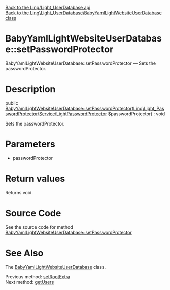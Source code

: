 [Back to the Ling/Light_UserDatabase api](https://github.com/lingtalfi/Light_UserDatabase/blob/master/doc/api/Ling/Light_UserDatabase.md)<br>
[Back to the Ling\Light_UserDatabase\BabyYamlLightWebsiteUserDatabase class](https://github.com/lingtalfi/Light_UserDatabase/blob/master/doc/api/Ling/Light_UserDatabase/BabyYamlLightWebsiteUserDatabase.md)


BabyYamlLightWebsiteUserDatabase::setPasswordProtector
================



BabyYamlLightWebsiteUserDatabase::setPasswordProtector — Sets the passwordProtector.




Description
================


public [BabyYamlLightWebsiteUserDatabase::setPasswordProtector](https://github.com/lingtalfi/Light_UserDatabase/blob/master/doc/api/Ling/Light_UserDatabase/BabyYamlLightWebsiteUserDatabase/setPasswordProtector.md)([Ling\Light_PasswordProtector\Service\LightPasswordProtector](https://github.com/lingtalfi/Light_PasswordProtector/blob/master/doc/api/Ling/Light_PasswordProtector/Service/LightPasswordProtector.md) $passwordProtector) : void




Sets the passwordProtector.




Parameters
================


- passwordProtector

    


Return values
================

Returns void.








Source Code
===========
See the source code for method [BabyYamlLightWebsiteUserDatabase::setPasswordProtector](https://github.com/lingtalfi/Light_UserDatabase/blob/master/BabyYamlLightWebsiteUserDatabase.php#L541-L544)


See Also
================

The [BabyYamlLightWebsiteUserDatabase](https://github.com/lingtalfi/Light_UserDatabase/blob/master/doc/api/Ling/Light_UserDatabase/BabyYamlLightWebsiteUserDatabase.md) class.

Previous method: [setRootExtra](https://github.com/lingtalfi/Light_UserDatabase/blob/master/doc/api/Ling/Light_UserDatabase/BabyYamlLightWebsiteUserDatabase/setRootExtra.md)<br>Next method: [getUsers](https://github.com/lingtalfi/Light_UserDatabase/blob/master/doc/api/Ling/Light_UserDatabase/BabyYamlLightWebsiteUserDatabase/getUsers.md)<br>

